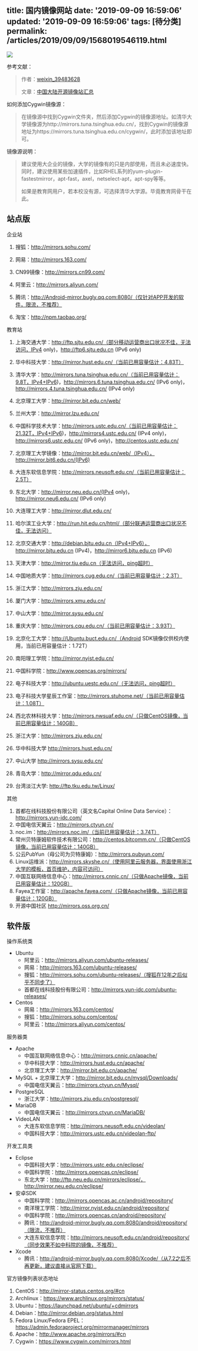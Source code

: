 title: 国内镜像网站
date: '2019-09-09 16:59:06'
updated: '2019-09-09 16:59:06'
tags: [待分类]
permalink: /articles/2019/09/09/1568019546119.html
---
![](https://img.hacpai.com/bing/20181126.jpg?imageView2/1/w/960/h/540/interlace/1/q/100)

参考文献：

> 作者：[weixin_39483628](https://me.csdn.net/weixin_39483628)
>
> 文章：[中国大陆开源镜像站汇总](https://blog.csdn.net/weixin_39483628/article/details/75669512)

如何添加Cygwin镜像源：

> 在镜像源中找到Cygwin文件夹，然后添加Cygwin的镜像源地址。如清华大学镜像源为http://mirrors.tuna.tsinghua.edu.cn/，找到Cygwin的镜像源地址为https://mirrors.tuna.tsinghua.edu.cn/cygwin/，此时添加该地址即可。

镜像源说明：

> 建议使用大企业的镜像，大学的镜像有的只是内部使用，而且未必速度快。同时，建议使用某些加速插件，比如RHEL系列的yum-plugin-fastestmirror，apt-fast，axel，netselect-apt，apt-spy等等。
>
> 如果是教育网用户，若本校没有源，可选择清华大学源。毕竟教育网骨干在此。

## 站点版

企业站

1. 搜狐：http://mirrors.sohu.com/

2. 网易：http://mirrors.163.com/
3. CN99镜像：http://mirrors.cn99.com/
4. 阿里云：http://mirrors.aliyun.com/
5. 腾讯：http://Android-mirror.bugly.qq.com:8080/（仅针对APP开发的软件，限流，不推荐）
6. 淘宝：http://npm.taobao.org/

教育站

1. 上海交通大学：http://ftp.sjtu.edu.cn/（部分移动运营商出口状况不佳，无法访问，IPv4 only)，http://ftp6.sjtu.edu.cn  (IPv6 only)

2. 华中科技大学：http://mirror.hust.edu.cn/（当前已用容量估计：4.83T）
3. 清华大学：http://mirrors.tuna.tsinghua.edu.cn/（当前已用容量估计：9.8T，IPv4+IPv6)，http://mirrors.6.tuna.tsinghua.edu.cn/  (IPv6 only)，http://mirrors.4.tuna.tsinghua.edu.cn/  (IPv4 only)
4. 北京理工大学：http://mirror.bit.edu.cn/web/
5. 兰州大学：http://mirror.lzu.edu.cn/
6. 中国科学技术大学：http://mirrors.ustc.edu.cn/（当前已用容量估计：21.32T，IPv4+IPv6)，http://mirrors4.ustc.edu.cn/ (IPv4 only)，http://mirrors6.ustc.edu.cn/ (IPv6 only)，http://centos.ustc.edu.cn/
7. 北京理工大学镜像：http://mirror.bit.edu.cn/web/（IPv4），http://mirror.bit6.edu.cn/(IPv6)
8. 大连东软信息学院：http://mirrors.neusoft.edu.cn/（当前已用容量估计：2.5T）
9. 东北大学：http://mirror.neu.edu.cn/(IPv4 only)，http://mirror.neu6.edu.cn/  (IPv6 only)
10. 大连理工大学：http://mirror.dlut.edu.cn/
11. 哈尔滨工业大学：http://run.hit.edu.cn/html/（部分联通运营商出口状况不佳，无法访问）
12. 北京交通大学：http://debian.bjtu.edu.cn（IPv4+IPv6），http://mirror.bjtu.edu.cn  (IPv4)，http://mirror6.bjtu.edu.cn  (IPv6)
13. 天津大学：http://mirror.tju.edu.cn（无法访问，ping超时）
14. 中国地质大学：http://mirrors.cug.edu.cn/（当前已用容量估计：2.3T）
15. 浙江大学：http://mirrors.zju.edu.cn/
16. 厦门大学：http://mirrors.xmu.edu.cn/
17. 中山大学：http://mirror.sysu.edu.cn/
18. 重庆大学：http://mirrors.cqu.edu.cn/（当前已用容量估计：3.93T）
19. 北京化工大学：http://Ubuntu.buct.edu.cn/（Android SDK镜像仅供校内使用，当前已用容量估计：1.72T）
20. 南阳理工学院：http://mirror.nyist.edu.cn/
21. 中国科学院：http://www.opencas.org/mirrors/
22. 电子科技大学：http://ubuntu.uestc.edu.cn/（无法访问，ping超时）
23. 电子科技大学星辰工作室：http://mirrors.stuhome.net/（当前已用容量估计：1.08T）
24. 西北农林科技大学：http://mirrors.nwsuaf.edu.cn/（只做CentOS镜像，当前已用容量估计：140GB） 
25. 浙江大学：http://mirrors.zju.edu.cn/
26. 华中科技大学  http://mirrors.hust.edu.cn/
27. 中山大学  http://mirrors.sysu.edu.cn/ 
28. 青岛大学：http://mirror.qdu.edu.cn/
29. 台湾淡江大学: http://ftp.tku.edu.tw/Linux/

其他

1. 首都在线科技股份有限公司（英文名Capital Online Data Service）：http://mirrors.yun-idc.com/
2. 中国电信天翼云：http://mirrors.ctyun.cn/
3. noc.im：http://mirrors.noc.im/（当前已用容量估计：3.74T）
4. 常州贝特康姆软件技术有限公司：http://centos.bitcomm.cn/（只做CentOS镜像，当前已用容量估计：140GB）
5. 公云PubYun（母公司为贝特康姆）：http://mirrors.pubyun.com/
6. Linux运维派：http://mirrors.skyshe.cn/（使用阿里云服务器，界面使用浙江大学的模板，首页维护，内容可访问）
7. 中国互联网络信息中心：http://mirrors.cnnic.cn/（只做Apache镜像，当前已用容量估计：120GB）
8. Fayea工作室：http://apache.fayea.com/（只做Apache镜像，当前已用容量估计：120GB）
9. 开源中国社区 http://mirrors.oss.org.cn/

## 软件版

操作系统类

+ Ubuntu
  + 阿里云：http://mirrors.aliyun.com/ubuntu-releases/
  + 网易：http://mirrors.163.com/ubuntu-releases/
  + 搜狐：http://mirrors.sohu.com/ubuntu-releases/（搜狐在12年之后似乎不同步了）
  + 首都在线科技股份有限公司：http://mirrors.yun-idc.com/ubuntu-releases/
+ Centos
  + 网易：http://mirrors.163.com/centos/
  + 搜狐：http://mirrors.sohu.com/centos/
  + 阿里云：http://mirrors.aliyun.com/centos/

服务器类

+ Apache
  + 中国互联网络信息中心：http://mirrors.cnnic.cn/apache/
  + 华中科技大学：http://mirrors.hust.edu.cn/apache/
  + 北京理工大学：http://mirror.bit.edu.cn/apache/
+ MySQL
  + 
    北京理工大学：http://mirror.bit.edu.cn/mysql/Downloads/
  + 中国电信天翼云：http://mirrors.ctyun.cn/Mysql/
+ PostgreSQL
  + 浙江大学：http://mirrors.zju.edu.cn/postgresql/
+ MariaDB
  + 中国电信天翼云：http://mirrors.ctyun.cn/MariaDB/
+ VideoLAN
  + 大连东软信息学院：http://mirrors.neusoft.edu.cn/videolan/
  + 中国科技大学：http://mirrors.ustc.edu.cn/videolan-ftp/

开发工具类

+ Eclipse
  + 中国科技大学：http://mirrors.ustc.edu.cn/eclipse/
  + 中国科学院：http://mirrors.opencas.cn/eclipse/
  + 东北大学：http://ftp.neu.edu.cn/mirrors/eclipse/，http://mirror.neu.edu.cn/eclipse/
+ 安卓SDK
  + 中国科学院：http://mirrors.opencas.ac.cn/android/repository/
  + 南洋理工学院：http://mirror.nyist.edu.cn/android/repository/
  + 中国科学院：http://mirrors.opencas.cn/android/repository/
  + 腾讯：http://android-mirror.bugly.qq.com:8080/android/repository/（限流，不推荐）
  + 大连东软信息学院：http://mirrors.neusoft.edu.cn/android/repository/（同步效果不如中科院的镜像，不推荐）
+ Xcode
  + 腾讯：http://android-mirror.bugly.qq.com:8080/Xcode/（从7.2之后不再更新，建议直接从官网下载）

官方镜像列表状态地址

1. CentOS：http://mirror-status.centos.org/#cn
2. Archlinux：https://www.archlinux.org/mirrors/status/
3. Ubuntu：https://launchpad.net/ubuntu/+cdmirrors
4. Debian：http://mirror.debian.org/status.html
5. Fedora Linux/Fedora EPEL：https://admin.fedoraproject.org/mirrormanager/mirrors
6. Apache：http://www.apache.org/mirrors/#cn
7. Cygwin：https://www.cygwin.com/mirrors.html

